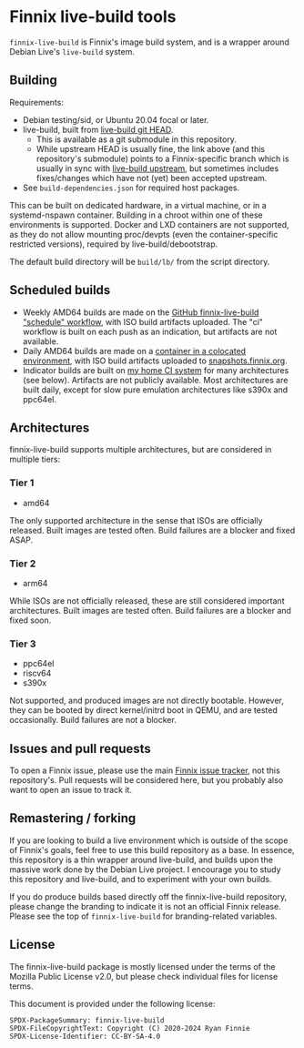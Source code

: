 # Finnix live-build tools

`finnix-live-build` is Finnix's image build system, and is a wrapper around
Debian Live's `live-build` system.

## Building

Requirements:

- Debian testing/sid, or Ubuntu 20.04 focal or later.
- live-build, built from [live-build git
  HEAD](https://github.com/finnix/live-build).
  - This is available as a git submodule in this repository.
  - While upstream HEAD is usually fine, the link above (and this repository's
    submodule) points to a Finnix-specific branch which is usually in sync with
    [live-build upstream](https://salsa.debian.org/live-team/live-build), but
    sometimes includes fixes/changes which have not (yet) been accepted
    upstream.
- See `build-dependencies.json` for required host packages.

This can be built on dedicated hardware, in a virtual machine, or in a
systemd-nspawn container. Building in a chroot within one of these environments
is supported. Docker and LXD containers are not supported, as they do not allow
mounting proc/devpts (even the container-specific restricted versions), required
by live-build/debootstrap.

The default build directory will be `build/lb/` from the script directory.

## Scheduled builds

- Weekly AMD64 builds are made on the [GitHub finnix-live-build "schedule"
  workflow](https://github.com/finnix/finnix-live-build/actions?query=workflow%3Aschedule),
  with ISO build artifacts uploaded. The "ci" workflow is built on each push as
  an indication, but artifacts are not available.
- Daily AMD64 builds are made on a [container in a colocated
  environment](https://ci.colobox.com/colobox/finnix-live-build-amd64/), with
  ISO build artifacts uploaded to
  [snapshots.finnix.org](https://snapshots.finnix.org/ci/finnix-live-build-amd64/).
- Indicator builds are built on [my home CI
  system](https://ci.colobox.com/home/) for many architectures (see below).
  Artifacts are not publicly available. Most architectures are built daily,
  except for slow pure emulation architectures like s390x and ppc64el.

## Architectures

finnix-live-build supports multiple architectures, but are considered in
multiple tiers:

### Tier 1

- amd64

The only supported architecture in the sense that ISOs are officially released.
Built images are tested often. Build failures are a blocker and fixed ASAP.

### Tier 2

- arm64

While ISOs are not officially released, these are still considered important
architectures. Built images are tested often. Build failures are a blocker and
fixed soon.

### Tier 3

- ppc64el
- riscv64
- s390x

Not supported, and produced images are not directly bootable. However, they can
be booted by direct kernel/initrd boot in QEMU, and are tested occasionally.
Build failures are not a blocker.

## Issues and pull requests

To open a Finnix issue, please use the main [Finnix issue
tracker](https://github.com/finnix/finnix/issues), not this repository's. Pull
requests will be considered here, but you probably also want to open an issue to
track it.

## Remastering / forking

If you are looking to build a live environment which is outside of the scope of
Finnix's goals, feel free to use this build repository as a base. In essence,
this repository is a thin wrapper around live-build, and builds upon the massive
work done by the Debian Live project. I encourage you to study this repository
and live-build, and to experiment with your own builds.

If you do produce builds based directly off the finnix-live-build repository,
please change the branding to indicate it is not an official Finnix release.
Please see the top of `finnix-live-build` for branding-related variables.

## License

The finnix-live-build package is mostly licensed under the terms of the Mozilla
Public License v2.0, but please check individual files for license terms.

This document is provided under the following license:

    SPDX-PackageSummary: finnix-live-build
    SPDX-FileCopyrightText: Copyright (C) 2020-2024 Ryan Finnie
    SPDX-License-Identifier: CC-BY-SA-4.0
